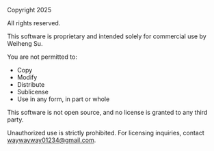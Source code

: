 Copyright 2025

All rights reserved.

This software is proprietary and intended solely for commercial use by Weiheng Su.

You are not permitted to:
- Copy
- Modify
- Distribute
- Sublicense
- Use in any form, in part or whole

This software is not open source, and no license is granted to any third party.

Unauthorized use is strictly prohibited. For licensing inquiries, contact waywayway01234@gmail.com.
